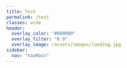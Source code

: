 ```yaml
---
title: Test
permalink: /test
classes: wide
header:
  overlay_color: "#000000"
  overlay_filter: "0.0"
  overlay_image: /assets/images/landing.jpg
sidebar:
  nav: "navMain"
---
```

<!--
<style type="text/css">
.form-style-1 {
/*
	margin:10px auto;
	max-width: 400px;
	padding: 20px 12px 10px 20px;
	font: 13px "Lucida Sans Unicode", "Lucida Grande", sans-serif;
*/
}
.form-style-1 li {
	padding: 0;
	display: block;
	list-style: none;
	margin: 10px 0 0 0;
}
.form-style-1 label{
	margin:0 0 3px 0;
	padding:0px;
	display:block;
	font-weight: bold;
}
.form-style-1 input[type=text], 
.form-style-1 input[type=date],
.form-style-1 input[type=datetime],
.form-style-1 input[type=number],
.form-style-1 input[type=search],
.form-style-1 input[type=time],
.form-style-1 input[type=url],
.form-style-1 input[type=email],
textarea, 
select{
	box-sizing: border-box;
	-webkit-box-sizing: border-box;
	-moz-box-sizing: border-box;
	border:1px solid #BEBEBE;
	padding: 7px;
	margin:0px;
	-webkit-transition: all 0.30s ease-in-out;
	-moz-transition: all 0.30s ease-in-out;
	-ms-transition: all 0.30s ease-in-out;
	-o-transition: all 0.30s ease-in-out;
	outline: none;	
}
.form-style-1 input[type=text]:focus, 
.form-style-1 input[type=date]:focus,
.form-style-1 input[type=datetime]:focus,
.form-style-1 input[type=number]:focus,
.form-style-1 input[type=search]:focus,
.form-style-1 input[type=time]:focus,
.form-style-1 input[type=url]:focus,
.form-style-1 input[type=email]:focus,
.form-style-1 textarea:focus, 
.form-style-1 select:focus{
	-moz-box-shadow: 0 0 8px #88D5E9;
	-webkit-box-shadow: 0 0 8px #88D5E9;
	box-shadow: 0 0 8px #88D5E9;
	border: 1px solid #88D5E9;
}
.form-style-1 .field-divided{
	width: 49%;
}

.form-style-1 .field-long{
	width: 100%;
}
.form-style-1 .field-select{
	width: 100%;
}
.form-style-1 .field-textarea{
	height: 100px;
}
.form-style-1 input[type=submit], .form-style-1 input[type=button]{
	background: #4B99AD;
	padding: 8px 15px 8px 15px;
	border: none;
	color: #fff;
}
.form-style-1 input[type=submit]:hover, .form-style-1 input[type=button]:hover{
	background: #4691A4;
	box-shadow:none;
	-moz-box-shadow:none;
	-webkit-box-shadow:none;
}
.form-style-1 .required{
	color:red;
}
</style>

<form>
<ul class="form-style-1">
    <li><label>Full Name <span class="required">*</span></label><input type="text" name="field1" class="field-divided" placeholder="First" /> <input type="text" name="field2" class="field-divided" placeholder="Last" /></li>
    <li>
        <label>Email <span class="required">*</span></label>
        <input type="email" name="field3" class="field-long" />
    </li>
    <li>
        <label>Subject</label>
        <select name="field4" class="field-select">
        <option value="Advertise">Advertise</option>
        <option value="Partnership">Partnership</option>
        <option value="General Question">General</option>
        </select>
    </li>
    <li>
        <label>Your Message <span class="required">*</span></label>
        <textarea name="field5" id="field5" class="field-long field-textarea"></textarea>
    </li>
    <li>
        <input type="submit" value="Submit" />
    </li>
</ul>
</form>
-->

<link rel="stylesheet" href="https://unpkg.com/purecss@1.0.0/build/forms-min.css">
